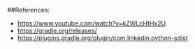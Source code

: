 ##References:
- https://www.youtube.com/watch?v=kZWLcHtHx2U
- https://gradle.org/releases/
- https://plugins.gradle.org/plugin/com.linkedin.python-sdist


